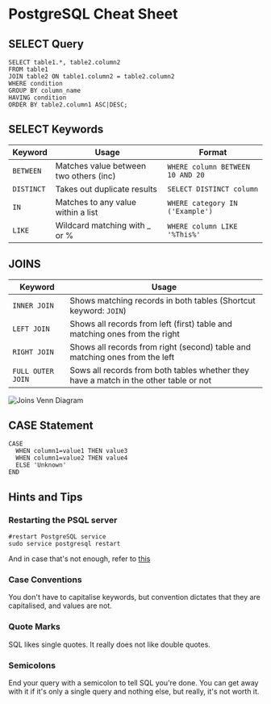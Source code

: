 # PostgreSQL Cheat Sheet

## SELECT Query
```
SELECT table1.*, table2.column2
FROM table1
JOIN table2 ON table1.column2 = table2.column2
WHERE condition
GROUP BY column_name
HAVING condition
ORDER BY table2.column1 ASC|DESC;
```

## SELECT Keywords

| Keyword  | Usage                                  | Format
|----------|----------------------------------------|-----------------------------------|
| ```BETWEEN```  | Matches value between two others (inc) | ```WHERE column BETWEEN 10 AND 20```       |
| ```DISTINCT``` | Takes out duplicate results            | ```SELECT DISTINCT column```       |
| ```IN```       | Matches to any value within a list     | ```WHERE category IN ('Example')```  |
| ```LIKE```     | Wildcard matching with _ or %          | ```WHERE column LIKE '%This%'```     |


## JOINS

| Keyword  | Usage                                  |
|----------|----------------------------------------|
| ```INNER JOIN```  | Shows matching records in both tables (Shortcut keyword: ```JOIN```) |
| ```LEFT JOIN``` | Shows all records from left (first) table and matching ones from the right |
| ```RIGHT JOIN```       | Shows all records from right (second) table and matching ones from the left |
| ```FULL OUTER JOIN```     | Sows all records from both tables whether they have a match in the other table or not |

![Joins Venn Diagram](https://github.com/ZanClifton/postgresql-cheat-sheet/blob/main/images/sql-joins.png)

## CASE Statement

```
CASE
  WHEN column1=value1 THEN value3
  WHEN column1=value2 THEN value4
  ELSE 'Unknown'
END
```

<!-- ## Common Functions
| Keyword | Usage                                 | Format                                       |
|---------|---------------------------------------|----------------------------------------------|
|CAST     | 
|CEIL     |
|CONCAT   |
|FLOOR    |
|FLOOR    |
|GREATEST |
|INITCAP  |
|LEAST    |
|LOWER    |
|MOD      |
|NOW      |
|REPLACE  |
|ROUND    |
|TRIM     |
|UPPER    | -->

<!-- ## Aggregate Functions -->

## Hints and Tips

### Restarting the PSQL server
```
#restart PostgreSQL service
sudo service postgresql restart
```
And in case that's not enough, refer to [this](https://stackoverflow.com/questions/31645550/postgresql-why-psql-cant-connect-to-server)

### Case Conventions

You don't have to capitalise keywords, but convention dictates that they are capitalised, and values are not.

### Quote Marks

SQL likes single quotes. It really does not like double quotes.

### Semicolons

End your query with a semicolon to tell SQL you're done. You can get away with it if it's only a single query and nothing else, but really, it's not worth it.
